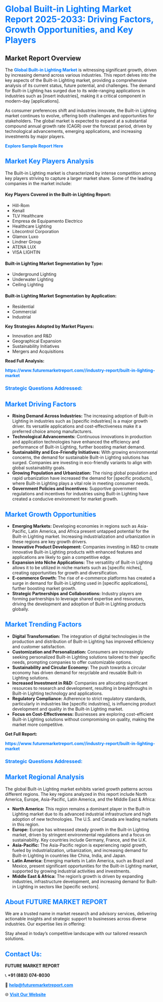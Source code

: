 <h1 style="color: #007BFF;">Global Built-in Lighting Market Report 2025-2033: Driving Factors, Growth Opportunities, and Key Players</h1>

<section id="overview">
<h2>Market Report Overview</h2>
<p>The <a href="https://www.futuremarketreport.com//industry-report/built-in-lighting-market" style="color: #007BFF; text-decoration: none;"><strong>Global Built-in Lighting Market</strong></a> is witnessing significant growth, driven by increasing demand across various industries. This report delves into the key aspects of the Built-in Lighting market, providing a comprehensive analysis of its current status, future potential, and challenges. The demand for Built-in Lighting has surged due to its wide-ranging applications in industries such as [insert industries], making it a critical component in modern-day [applications].</p>
<p>As consumer preferences shift and industries innovate, the Built-in Lighting market continues to evolve, offering both challenges and opportunities for stakeholders. The global market is expected to expand at a substantial compound annual growth rate (CAGR) over the forecast period, driven by technological advancements, emerging applications, and increasing investments by major players.</p>
</section>

<section id="overview">
<p><a href="https://www.futuremarketreport.com//request-sample/reportId=86715" style="color: #007BFF; text-decoration: none;"><strong>Explore Sample Report Here</strong></a></p>
</section>

<section id="key-players">
<h2 style="color: #007BFF;">Market Key Players Analysis</h2>
<p>The Built-in Lighting market is characterized by intense competition among key players striving to capture a larger market share. Some of the leading companies in the market include:</p>
<h4>Key Players Covered in the Built-in Lighting Report:</h4>
<ul><li>Hill-Rom</li><li>Kenall</li><li>TLV Healthcare</li><li>Empresa de Equipamento Electrico</li><li>Healthcare Lighting</li><li>Litecontrol Corporation</li><li>Glamox Luxo</li><li>Lindner Group</li><li>ATENA LUX</li><li>VISA LIGHTIN</li></ul>
<h4>Built-in Lighting Market Segmentation by Type:</h4>
<ul><li>Underground Lighting</li><li>Underwater Lighting</li><li>Ceiling Lighting</li></ul>

<h4>Built-in Lighting Market Segmentation by Application:</h4>
<ul><li>Residential</li><li>Commercial</li><li>Industrial</li></ul>
<p><strong>Key Strategies Adopted by Market Players:</strong></p>
<ul>
<li>Innovation and R&D</li>
<li>Geographical Expansion</li>
<li>Sustainability Initiatives</li>
<li>Mergers and Acquisitions</li>
</ul>
</section>

<section>
<p><strong>Read Full Analysis: </strong></p><a href="https://www.futuremarketreport.com//industry-report/built-in-lighting-market" style="color: #007BFF; text-decoration: none;"><strong>https://www.futuremarketreport.com//industry-report/built-in-lighting-market</strong></a>
<h3 style="color: #007BFF;">Strategic Questions Addressed:</h3>
</section>

<section id="driving-factors">
<h2 style="color: #007BFF;">Market Driving Factors</h2>
<ul>
<li><strong>Rising Demand Across Industries:</strong> The increasing adoption of Built-in Lighting in industries such as [specific industries] is a major growth driver. Its versatile applications and cost-effectiveness make it a preferred choice among manufacturers.</li>
<li><strong>Technological Advancements:</strong> Continuous innovations in production and application technologies have enhanced the efficiency and performance of Built-in Lighting, further boosting market demand.</li>
<li><strong>Sustainability and Eco-Friendly Initiatives:</strong> With growing environmental concerns, the demand for sustainable Built-in Lighting solutions has surged. Companies are investing in eco-friendly variants to align with global sustainability goals.</li>
<li><strong>Growing Population and Urbanization:</strong> The rising global population and rapid urbanization have increased the demand for [specific products], where Built-in Lighting plays a vital role in meeting consumer needs.</li>
<li><strong>Government Policies and Incentives:</strong> Supportive government regulations and incentives for industries using Built-in Lighting have created a conducive environment for market growth.</li>
</ul>
</section>

<section id="growth-opportunities">
<h2 style="color: #007BFF;">Market Growth Opportunities</h2>
<ul>
<li><strong>Emerging Markets:</strong> Developing economies in regions such as Asia-Pacific, Latin America, and Africa present untapped potential for the Built-in Lighting market. Increasing industrialization and urbanization in these regions are key growth drivers.</li>
<li><strong>Innovative Product Development:</strong> Companies investing in R&D to create innovative Built-in Lighting products with enhanced features and applications are likely to gain a competitive edge.</li>
<li><strong>Expansion into Niche Applications:</strong> The versatility of Built-in Lighting allows it to be utilized in niche markets such as [specific niches], creating opportunities for growth and diversification.</li>
<li><strong>E-commerce Growth:</strong> The rise of e-commerce platforms has created a surge in demand for Built-in Lighting used in [specific applications], further boosting market growth.</li>
<li><strong>Strategic Partnerships and Collaborations:</strong> Industry players are forming partnerships to leverage shared expertise and resources, driving the development and adoption of Built-in Lighting products globally.</li>
</ul>
</section>

<section id="trending-factors">
<h2 style="color: #007BFF;">Market Trending Factors</h2>
<ul>
<li><strong>Digital Transformation:</strong> The integration of digital technologies in the production and distribution of Built-in Lighting has improved efficiency and customer satisfaction.</li>
<li><strong>Customization and Personalization:</strong> Consumers are increasingly seeking personalized Built-in Lighting solutions tailored to their specific needs, prompting companies to offer customizable options.</li>
<li><strong>Sustainability and Circular Economy:</strong> The push towards a circular economy has driven demand for recyclable and reusable Built-in Lighting solutions.</li>
<li><strong>Increased Investment in R&D:</strong> Companies are allocating significant resources to research and development, resulting in breakthroughs in Built-in Lighting technology and applications.</li>
<li><strong>Regulatory Compliance:</strong> Adherence to strict regulatory standards, particularly in industries like [specific industries], is influencing product development and quality in the Built-in Lighting market.</li>
<li><strong>Focus on Cost-Effectiveness:</strong> Businesses are exploring cost-efficient Built-in Lighting solutions without compromising on quality, making the market more competitive.</li>
</ul>
</section>

<section>
<p><strong>Get Full Report: </strong></p><a href="https://www.futuremarketreport.com//industry-report/built-in-lighting-market" style="color: #007BFF; text-decoration: none;"><strong>https://www.futuremarketreport.com//industry-report/built-in-lighting-market</strong></a>
<h3 style="color: #007BFF;">Strategic Questions Addressed:</h3>
</section>


<section id="regional-analysis">
<h2 style="color: #007BFF;">Market Regional Analysis</h2>
<p>The global Built-in Lighting market exhibits varied growth patterns across different regions. The key regions analyzed in this report include North America, Europe, Asia-Pacific, Latin America, and the Middle East & Africa:</p>
<ul>
<li><strong>North America:</strong> This region remains a dominant player in the Built-in Lighting market due to its advanced industrial infrastructure and high adoption of new technologies. The U.S. and Canada are leading markets in this region.</li>
<li><strong>Europe:</strong> Europe has witnessed steady growth in the Built-in Lighting market, driven by stringent environmental regulations and a focus on sustainability. Key countries include Germany, France, and the U.K.</li>
<li><strong>Asia-Pacific:</strong> The Asia-Pacific region is experiencing rapid growth, fueled by industrialization, urbanization, and increasing demand for Built-in Lighting in countries like China, India, and Japan.</li>
<li><strong>Latin America:</strong> Emerging markets in Latin America, such as Brazil and Mexico, present significant opportunities for the Built-in Lighting market, supported by growing industrial activities and investments.</li>
<li><strong>Middle East & Africa:</strong> The region’s growth is driven by expanding industries, infrastructure development, and increasing demand for Built-in Lighting in sectors like [specific sectors].</li>
</ul>
</section>

<footer>
<h2 style="color: #007BFF;">About FUTURE MARKET REPORT</h2>
<p>We are a trusted name in market research and advisory services, delivering actionable insights and strategic support to businesses across diverse industries. Our expertise lies in offering:</p>

<p>Stay ahead in today’s competitive landscape with our tailored research solutions.</p>

<h2 style="color: #007BFF;">Contact Us:</h2>
<p><strong>FUTURE MARKET REPORT</strong></p>
<p>📞 <strong>+91 (883) 074-8030</strong></p>
<p>📧 <strong><a href="mailto:help@futuremarketreport.com" style="color: #007BFF;">help@futuremarketreport.com</a></strong></p>
<p>🌐 <strong><a href="https://www.futuremarketreport.com/" style="color: #007BFF;">Visit Our Website</a></strong></p>
</footer>